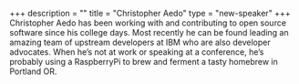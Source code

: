 +++
description = ""
title = "Christopher Aedo"
type = "new-speaker"
+++
Christopher Aedo has been working with and contributing to open source software since his college days. Most recently he can be found leading an amazing team of upstream developers at IBM who are also developer advocates. When he’s not at work or speaking at a conference, he’s probably using a RaspberryPi to brew and ferment a tasty homebrew in Portland OR.